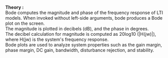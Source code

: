 <script src='https://cdnjs.cloudflare.com/ajax/libs/mathjax/2.7.4/MathJax.js?config=default'></script>

<strong> Theory :  </strong><br> Bode computes the magnitude and phase of the frequency response of LTI models. When
invoked without left-side arguments, bode produces a Bode plot on the screen. <br>The magnitude is
plotted in decibels (dB), and the phase in degrees. <br>The decibel calculation for magnitude is
computed as 20log10 (|H(jw)|), where H(jw) is the system's frequency response. <br>Bode plots are
used to analyze system properties such as the gain margin, phase margin, DC gain, bandwidth,
disturbance rejection, and stability.
